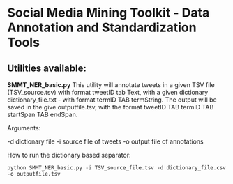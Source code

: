 # Social Media Mining Toolkit - Data Annotation and Standardization Tools

## Utilities available:

**SMMT_NER_basic.py** This utility will annotate tweets in a given TSV file (TSV_source.tsv) with format tweetID tab Text, with a given dictionary dictionary_file.txt - with format termID TAB termString. The output will be saved in the give outputfile.tsv, with the format tweetID TAB termID TAB startSpan TAB endSpan.
 

Arguments: 

-d dictionary file
-i source file of tweets
-o output file of annotations

How to run the dictionary based separator:
```
python SMMT_NER_basic.py -i TSV_source_file.tsv -d dictionary_file.csv -o outputfile.tsv
```
